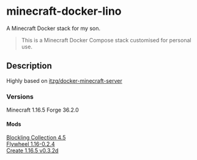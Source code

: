 # minecraft-docker-lino

A Minecraft Docker stack for my son.

> This is a Minecraft Docker Compose stack customised for personal use.

## Description

Highly based on [itzg/docker-minecraft-server](https://github.com/itzg/docker-minecraft-server)

### Versions

Minecraft 1.16.5
Forge 36.2.0

#### Mods

[Blockling Collection 4.5](https://www.curseforge.com/minecraft/mc-mods/blocklingcollection/files)  
[Flywheel 1.16-0.2.4](https://www.curseforge.com/minecraft/mc-mods/flywheel/files)  
[Create 1.16.5 v0.3.2d](https://www.curseforge.com/minecraft/mc-mods/create/files)  
